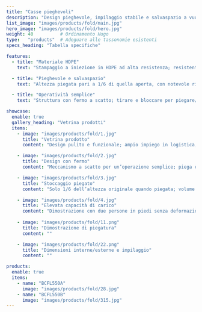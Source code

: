 ```yaml
---
title: "Casse pieghevoli"
description: "Design pieghevole, impilaggio stabile e salvaspazio a vuoto; robuste e durevoli, adatte a molteplici scenari di movimentazione."
list_image: "images/products/fold/main.jpg"
hero_image: "images/products/fold/hero.jpg"
weight: 40          # Ordinamento Hugo
type:   "products"  # Adeguare alle tassonomie esistenti
specs_heading: "Tabella specifiche"

features:
  - title: "Materiale HDPE"
    text: "Stampaggio a iniezione in HDPE ad alta resistenza; resistente agli urti e al freddo, difficilmente soggetta a fessurazioni nel lungo periodo."

  - title: "Pieghevole e salvaspazio"
    text: "Altezza piegata pari a 1/6 di quella aperta, con notevole risparmio di spazio in magazzino e trasporto."

  - title: "Operatività semplice"
    text: "Struttura con fermo a scatto; tirare e bloccare per piegare/aprire rapidamente, rendendo il turnover più efficiente."

showcase:
  enable: true
  gallery_heading: "Vetrina prodotti"
  items:
    - image: "images/products/fold/1.jpg"
      title: "Vetrina prodotto"
      content: "Design pulito e funzionale; ampio impiego in logistica, magazzino e GDO."

    - image: "images/products/fold/2.jpg"
      title: "Design con fermo"
      content: "Meccanismo a scatto per un’operazione semplice; piega e apertura rapide."

    - image: "images/products/fold/3.jpg"
      title: "Stoccaggio piegato"
      content: "Solo 1/6 dell’altezza originale quando piegata; volume e ingombro sensibilmente ridotti."

    - image: "images/products/fold/4.jpg"
      title: "Elevata capacità di carico"
      content: "Dimostrazione con due persone in piedi senza deformazioni — robusta, durevole e affidabile per l’uso continuativo."
    
    - image: "images/products/fold/11.png"
      title: "Dimostrazione di piegatura"
      content: ""

    - image: "images/products/fold/22.png"
      title: "Dimensioni interne/esterne e impilaggio"
      content: ""

products:
  enable: true
  items:
    - name: "BCFL550A"
      image: "images/products/fold/28.jpg"
    - name: "BCFL550B"
      image: "images/products/fold/315.jpg"
---
```

